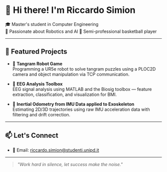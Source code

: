 # 👋 Hi there! I'm Riccardo Simion

🎓 Master's student in Computer Engineering  
🤖 Passionate about Robotics and AI 
🏀 Semi-professional basketball player

---

## 🚀 Featured Projects

- 🧩 **Tangram Robot Game**  
  Programming a UR5e robot to solve tangram puzzles using a PLOC2D camera and object manipulation via TCP communication.

- 🧠 **EEG Analysis Toolbox**  
  EEG signal analysis using MATLAB and the Biosig toolbox — feature extraction, classification, and visualization for BMI.

- 📍 **Inertial Odometry from IMU Data applied to Exoskeleton**  
  Estimating 2D/3D trajectories using raw IMU acceleration data with filtering and drift correction.

---

## 📫 Let's Connect

- 📧 Email: riccardo.simion@studenti.unipd.it  

---

> *"Work hard in silence, let success make the noise."*


<!--
**simionRiccard0/simionRiccard0** is a ✨ _special_ ✨ repository because its `README.md` (this file) appears on your GitHub profile.

Here are some ideas to get you started:

- 🔭 I’m currently working on ...
- 🌱 I’m currently learning ...
- 👯 I’m looking to collaborate on ...
- 🤔 I’m looking for help with ...
- 💬 Ask me about ...
- 📫 How to reach me: ...
- 😄 Pronouns: ...
- ⚡ Fun fact: ...
-->
